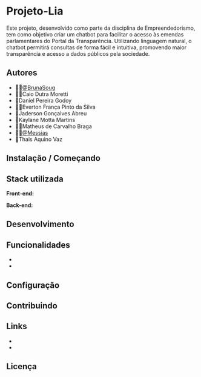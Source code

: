 # Projeto-Lia
Este projeto, desenvolvido como parte da disciplina de Empreendedorismo, tem como objetivo criar um chatbot para facilitar o acesso às emendas parlamentares do Portal da Transparência. Utilizando linguagem natural, o chatbot permitirá consultas de forma fácil e intuitiva, promovendo maior transparência e acesso a dados públicos pela sociedade.

## Autores

- 👩‍💻[@BrunaSoug](https://github.com/BrunaSoug)
- 👨‍💻Caio Dutra Moretti
- 🎨Daniel Pereira Godoy
- 👨‍💻Everton França Pinto da Silva
- 🎨Jaderson Gonçalves Abreu
- 🎨Kaylane Motta Martins 
- 👨‍💻Matheus de Carvalho Braga 
- 👨‍💻[@Messias](https://github.com/messias003)
- 🎨Thais Aquino Vaz

## Instalação / Começando

    
## Stack utilizada

**Front-end:** 


**Back-end:**


## Desenvolvimento


## Funcionalidades

- 
-

## Configuração

## Contribuindo

## Links

-
-

## Licença

